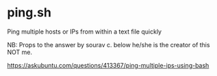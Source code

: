 # ping.sh
Ping multiple hosts or IPs from within a text file quickly

NB: Props to the answer by sourav c. below he/she is the creator of this NOT me.

https://askubuntu.com/questions/413367/ping-multiple-ips-using-bash

